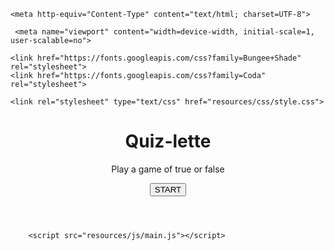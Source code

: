 
<html>
<head>

<!-- Content Type Meta tag -->
    <meta http-equiv="Content-Type" content="text/html; charset=UTF-8">
        
<!--Responsive Viewport Meta tag-->
     <meta name="viewport" content="width=device-width, initial-scale=1, user-scalable=no">
        
        
<title>QUIZ-lette</title>

<!-- FONT -->
	<link href="https://fonts.googleapis.com/css?family=Bungee+Shade" rel="stylesheet">
	<link href="https://fonts.googleapis.com/css?family=Coda" rel="stylesheet">

<!-- Stylesheets -->
	<link rel="stylesheet" type="text/css" href="resources/css/style.css">

</head>
<body>

<header>
<h1> Quiz-lette </h1>
<p>Play a game of true or false</p>
<button onclick="catAndQuest()" id="start"> START </button>
</header>


<div class="container">
<div id="questions">
	<div id="count"></div>
	<div id="category"></span> </div>
	<div id="quest"> </div>
	<button onclick="answer(true)" style="display:none;" id="answerT"> TRUE</button>
	<button onclick="answer(false)" style="display:none;" id="answerF"> FALSE</button>
	<div id="points"></div>
</div>
<div id="winner" style="display:none;">YOU WIN! <br>Congrats, smartypants!</div>
<div id="looser" style="display:none;">Sorry, no more questions.<br> You loose!</div>
<button onclick="restart()" style="display:none;" id="reset"> PLAY AGAIN? </button>
</div>
</div>



<!-- JavaScript -->
		<script src="resources/js/main.js"></script>
</body>
</html>
